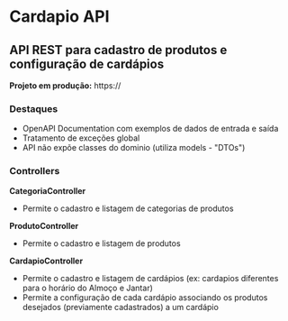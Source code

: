 # Cardapio API

## API REST para cadastro de produtos e configuração de cardápios

**Projeto em produção:** https:// 


### Destaques
- OpenAPI Documentation com exemplos de dados de entrada e saída
- Tratamento de exceções global
- API não expõe classes do dominio (utiliza models - "DTOs")


### Controllers

**CategoriaController**
- Permite o cadastro e listagem de categorias de produtos

**ProdutoController**
- Permite o cadastro e listagem de produtos
    
**CardapioController**
- Permite o cadastro e listagem de cardápios (ex: cardapios diferentes para o horário do Almoço e Jantar)
- Permite a configuração de cada cardápio associando os produtos desejados (previamente cadastrados) a um cardápio
